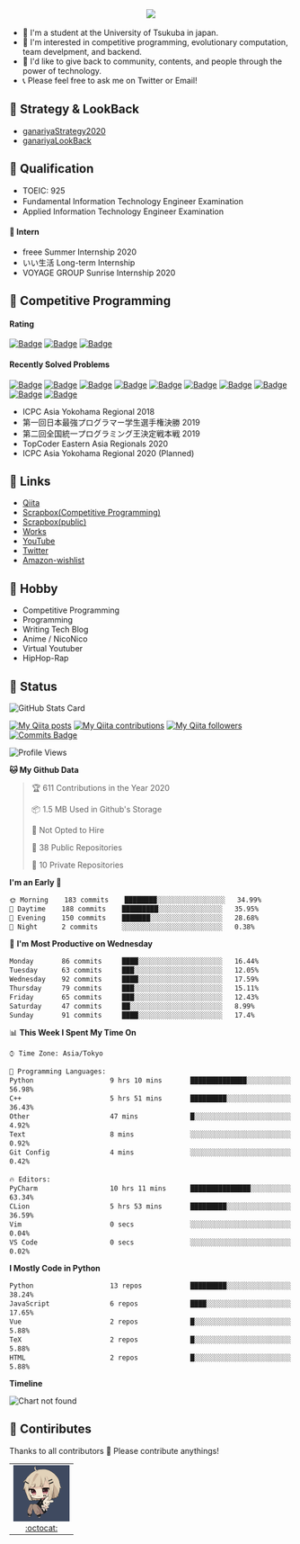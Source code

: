 <!-- 
```bash
$ docker run --rm ganariya/ganariya:ascii

  __ _  __ _ _ __   __ _ _ __(_)_   _  __ _
 / _` |/ _` | '_ \ / _` | '__| | | | |/ _` |
| (_| | (_| | | | | (_| | |  | | |_| | (_| |
 \__, |\__,_|_| |_|\__,_|_|  |_|\__, |\__,_|
 |___/                          |___/

``` -->

<div align="center">
  <img src="https://media1.tenor.com/images/231ed5e3ad49ebbfd3770031cc1b3f75/tenor.gif?itemid=7432079"/>
</div>

- 🏫 I'm a student at the University of Tsukuba in japan.
- 🌱 I'm interested in competitive programming, evolutionary computation, team develpment, and backend.
- 💖 I'd like to give back to community, contents, and people through the power of technology.
- 📞 Please feel free to ask me on Twitter or Email!

## 🐾 Strategy & LookBack

- [ganariyaStrategy2020](https://docs.google.com/presentation/d/1miXe07Y9XukI6bwbh8q4TjisLdw-n51e3prdmfTTCgY/edit)
- [ganariyaLookBack](https://drive.google.com/drive/folders/16P73HK-dLVChC2ivkYosRIY9bT6VXmaC?usp=sharing)

## 🐾 Qualification

- TOEIC: 925
- Fundamental Information Technology Engineer Examination　
- Applied Information Technology Engineer Examination

#### 🐾 Intern

- freee Summer Internship 2020
- いい生活 Long-term Internship
- VOYAGE GROUP Sunrise Internship 2020

## 🐾 Competitive Programming

#### Rating

[![Badge](https://cp-logo.vercel.app/atcoder/ganariya2525)](https://atcoder.jp/users/ganariya2525) [![Badge](https://cp-logo.vercel.app/codeforces/ganariya)](https://codeforces.com/profile/ganariya) [![Badge](https://cp-logo.vercel.app/yukicoder/ganariya)](https://yukicoder.me/users/3037)

<!--START_SECTION:custom_action-->
#### Recently Solved Problems
[![Badge](https://img.shields.io/static/v1?label=ABC184D%20400&message=AC&color=brightgreen)](https://atcoder.jp/contests/abc184/submissions/18361075)
[![Badge](https://img.shields.io/static/v1?label=ABC184D%20400&message=AC&color=brightgreen)](https://atcoder.jp/contests/abc184/submissions/18360957)
[![Badge](https://img.shields.io/static/v1?label=ABC184E%20500&message=AC&color=brightgreen)](https://atcoder.jp/contests/abc184/submissions/18360007)
[![Badge](https://img.shields.io/static/v1?label=ABC184E%200&message=TLE&color=yellow)](https://atcoder.jp/contests/abc184/submissions/18359999)
[![Badge](https://img.shields.io/static/v1?label=ABC184C%20300&message=AC&color=brightgreen)](https://atcoder.jp/contests/abc184/submissions/18359642)
[![Badge](https://img.shields.io/static/v1?label=ABC184C%20300&message=WA&color=yellow)](https://atcoder.jp/contests/abc184/submissions/18358532)
[![Badge](https://img.shields.io/static/v1?label=ABC184D%200&message=WA&color=yellow)](https://atcoder.jp/contests/abc184/submissions/18344071)
[![Badge](https://img.shields.io/static/v1?label=ABC184E%20500&message=AC&color=brightgreen)](https://atcoder.jp/contests/abc184/submissions/18335696)
[![Badge](https://img.shields.io/static/v1?label=ABC184F%20600&message=AC&color=brightgreen)](https://atcoder.jp/contests/abc184/submissions/18331105)
[![Badge](https://img.shields.io/static/v1?label=ABC184F%200&message=TLE&color=yellow)](https://atcoder.jp/contests/abc184/submissions/18329785)

<!--END_SECTION:custom_action-->

- ICPC Asia Yokohama Regional 2018
- 第一回日本最強プログラマー学生選手権決勝 2019
- 第二回全国統一プログラミング王決定戦本戦 2019
- TopCoder Eastern Asia Regionals 2020
- ICPC Asia Yokohama Regional 2020 (Planned)

## 🐾 Links

- [Qiita](https://qiita.com/ganariya)
- [Scrapbox(Competitive Programming)](https://scrapbox.io/ganariya-competitive/)
- [Scrapbox(public)](https://scrapbox.io/ganariya-public/)
- [Works](https://ganariya.github.io/works/)
- [YouTube](https://www.youtube.com/channel/UCPTKMrRhOSf30v59Ktbpl1A)
- [Twitter](https://twitter.com/ganariya)
- [Amazon-wishlist](https://www.amazon.co.jp/hz/wishlist/ls/7297J1ZN3DSH)

## 🐾 Hobby

- Competitive Programming
- Programming
- Writing Tech Blog
- Anime / NicoNico
- Virtual Youtuber
- HipHop-Rap

## 🐾 Status

![GitHub Stats Card](https://github-readme-stats.vercel.app/api?username=Ganariya&count_private=true&show_icons=true&theme=dracula)


[![My Qiita posts](https://qiita-badge.apiapi.app/s/ganariya/posts.svg)](http://qiita.com/ganariya) 
[![My Qiita contributions](https://qiita-badge.apiapi.app/s/ganariya/contributions.svg)](http://qiita.com/ganariya) [![My Qiita followers](https://qiita-badge.apiapi.app/s/ganariya/followers.svg)](http://qiita.com/ganariya) [![Commits Badge](https://badges.pufler.dev/commits/monthly/Ganariya)](https://github.com/Ganariya)

<!--START_SECTION:waka-->
![Profile Views](http://img.shields.io/badge/Profile%20Views-78-blue)

**🐱 My Github Data** 

> 🏆 611 Contributions in the Year 2020
 > 
> 📦 1.5 MB Used in Github's Storage 
 > 
> 🚫 Not Opted to Hire
 > 
> 📜 38 Public Repositories
 > 
> 🔑 10 Private Repositories 

**I'm an Early 🐤** 

```text
🌞 Morning    183 commits    ████████░░░░░░░░░░░░░░░░░   34.99% 
🌆 Daytime    188 commits    █████████░░░░░░░░░░░░░░░░   35.95% 
🌃 Evening    150 commits    ███████░░░░░░░░░░░░░░░░░░   28.68% 
🌙 Night      2 commits      ░░░░░░░░░░░░░░░░░░░░░░░░░   0.38%

```
📅 **I'm Most Productive on Wednesday** 

```text
Monday       86 commits     ████░░░░░░░░░░░░░░░░░░░░░   16.44% 
Tuesday      63 commits     ███░░░░░░░░░░░░░░░░░░░░░░   12.05% 
Wednesday    92 commits     ████░░░░░░░░░░░░░░░░░░░░░   17.59% 
Thursday     79 commits     ███░░░░░░░░░░░░░░░░░░░░░░   15.11% 
Friday       65 commits     ███░░░░░░░░░░░░░░░░░░░░░░   12.43% 
Saturday     47 commits     ██░░░░░░░░░░░░░░░░░░░░░░░   8.99% 
Sunday       91 commits     ████░░░░░░░░░░░░░░░░░░░░░   17.4%

```


📊 **This Week I Spent My Time On** 

```text
⌚︎ Time Zone: Asia/Tokyo

💬 Programming Languages: 
Python                   9 hrs 10 mins       ██████████████░░░░░░░░░░░   56.98% 
C++                      5 hrs 51 mins       █████████░░░░░░░░░░░░░░░░   36.43% 
Other                    47 mins             █░░░░░░░░░░░░░░░░░░░░░░░░   4.92% 
Text                     8 mins              ░░░░░░░░░░░░░░░░░░░░░░░░░   0.92% 
Git Config               4 mins              ░░░░░░░░░░░░░░░░░░░░░░░░░   0.42%

🔥 Editors: 
PyCharm                  10 hrs 11 mins      ███████████████░░░░░░░░░░   63.34% 
CLion                    5 hrs 53 mins       █████████░░░░░░░░░░░░░░░░   36.59% 
Vim                      0 secs              ░░░░░░░░░░░░░░░░░░░░░░░░░   0.04% 
VS Code                  0 secs              ░░░░░░░░░░░░░░░░░░░░░░░░░   0.02%

```

**I Mostly Code in Python** 

```text
Python                   13 repos            █████████░░░░░░░░░░░░░░░░   38.24% 
JavaScript               6 repos             ████░░░░░░░░░░░░░░░░░░░░░   17.65% 
Vue                      2 repos             █░░░░░░░░░░░░░░░░░░░░░░░░   5.88% 
TeX                      2 repos             █░░░░░░░░░░░░░░░░░░░░░░░░   5.88% 
HTML                     2 repos             █░░░░░░░░░░░░░░░░░░░░░░░░   5.88%

```


**Timeline**

![Chart not found](https://github.com/Ganariya/Ganariya/blob/master/charts/bar_graph.png) 


<!--END_SECTION:waka-->

## 🐾 Contiributes

Thanks to all contributors 🎉
Please contribute anythings!

<table>
  <tr>
    <td align="center"><a href="https://github.com/Ganariya"><img src="https://github.com/Ganariya/Ganariya/blob/master/ganariya.png?raw=true" width="100px;" alt="ganariya"/><br /><a href="https://github.com/Ganariya" title="Code">:octocat: </a></a></td>
  </tr>
</table>








